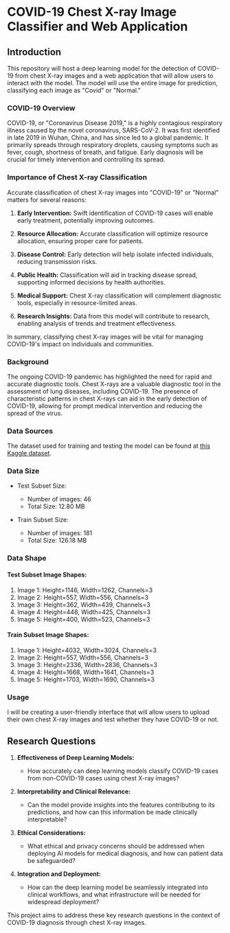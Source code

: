 # COVID-19 Chest X-ray Image Classifier and Web Application

## Introduction

This repository will host a deep learning model for the detection of COVID-19 from chest X-ray images and a web application that will allow users to interact with the model. The model will use the entire image for prediction, classifying each image as "Covid" or "Normal."

### COVID-19 Overview

COVID-19, or "Coronavirus Disease 2019," is a highly contagious respiratory illness caused by the novel coronavirus, SARS-CoV-2. It was first identified in late 2019 in Wuhan, China, and has since led to a global pandemic. It primarily spreads through respiratory droplets, causing symptoms such as fever, cough, shortness of breath, and fatigue. Early diagnosis will be crucial for timely intervention and controlling its spread.

### Importance of Chest X-ray Classification

Accurate classification of chest X-ray images into "COVID-19" or "Normal" matters for several reasons:

1. **Early Intervention:** Swift identification of COVID-19 cases will enable early treatment, potentially improving outcomes.

2. **Resource Allocation:** Accurate classification will optimize resource allocation, ensuring proper care for patients.

3. **Disease Control:** Early detection will help isolate infected individuals, reducing transmission risks.

4. **Public Health:** Classification will aid in tracking disease spread, supporting informed decisions by health authorities.

5. **Medical Support:** Chest X-ray classification will complement diagnostic tools, especially in resource-limited areas.

6. **Research Insights:** Data from this model will contribute to research, enabling analysis of trends and treatment effectiveness.

In summary, classifying chest X-ray images will be vital for managing COVID-19's impact on individuals and communities.

### Background

The ongoing COVID-19 pandemic has highlighted the need for rapid and accurate diagnostic tools. Chest X-rays are a valuable diagnostic tool in the assessment of lung diseases, including COVID-19. The presence of characteristic patterns in chest X-rays can aid in the early detection of COVID-19, allowing for prompt medical intervention and reducing the spread of the virus.

### Data Sources

The dataset used for training and testing the model can be found at [this Kaggle dataset](https://www.kaggle.com/datasets/pranavraikokte/covid19-image-dataset).

### Data Size

- Test Subset Size:
  - Number of images: 46
  - Total Size: 12.80 MB

- Train Subset Size:
  - Number of images: 181
  - Total Size: 126.18 MB

### Data Shape

#### Test Subset Image Shapes:
1. Image 1: Height=1146, Width=1262, Channels=3
2. Image 2: Height=557, Width=556, Channels=3
3. Image 3: Height=362, Width=439, Channels=3
4. Image 4: Height=448, Width=425, Channels=3
5. Image 5: Height=400, Width=523, Channels=3

#### Train Subset Image Shapes:
1. Image 1: Height=4032, Width=3024, Channels=3
2. Image 2: Height=557, Width=556, Channels=3
3. Image 3: Height=2336, Width=2836, Channels=3
4. Image 4: Height=1668, Width=1641, Channels=3
5. Image 5: Height=1703, Width=1690, Channels=3

### Usage

I will be creating a user-friendly interface that will allow users to upload their own chest X-ray images and test whether they have COVID-19 or not. 

## Research Questions

1. **Effectiveness of Deep Learning Models:**
   - How accurately can deep learning models classify COVID-19 cases from non-COVID-19 cases using chest X-ray images?
   
2. **Interpretability and Clinical Relevance:**
   - Can the model provide insights into the features contributing to its predictions, and how can this information be made clinically interpretable?
   
3. **Ethical Considerations:**
   - What ethical and privacy concerns should be addressed when deploying AI models for medical diagnosis, and how can patient data be safeguarded?

4. **Integration and Deployment:**
   - How can the deep learning model be seamlessly integrated into clinical workflows, and what infrastructure will be needed for widespread deployment?

This project aims to address these key research questions in the context of COVID-19 diagnosis through chest X-ray images.
